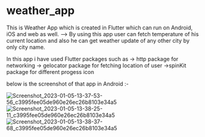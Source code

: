 # weather_app

This is Weather App which is created in Flutter which can run on Android, iOS and web as well.
--> By using this app user can fetch temperature of his current location and also he can get weather update of any other city by only
    city name.
    
In this app i have used Flutter packages such as
 -> http package for networking
 -> gelocator package for fetching location of user
 ->spinKit package for different progess icon

below is the screenshot of that app in Android :-


![Screenshot_2023-01-05-13-37-53-56_c3995fee05de960e26ec26b8103e34a5](https://user-images.githubusercontent.com/68633415/210743268-a8000472-aa57-45e0-9028-c4035043ca86.jpg)
![Screenshot_2023-01-05-13-38-25-11_c3995fee05de960e26ec26b8103e34a5](https://user-images.githubusercontent.com/68633415/210743331-a59c6796-07b3-40a3-81ed-1a27226438b3.jpg)
![Screenshot_2023-01-05-13-38-37-68_c3995fee05de960e26ec26b8103e34a5](https://user-images.githubusercontent.com/68633415/210743350-f18082e9-7637-448e-bd0c-b4a3ba0f2d38.jpg)
